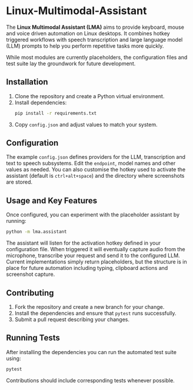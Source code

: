 # Linux-Multimodal-Assistant

The **Linux Multimodal Assistant (LMA)** aims to provide keyboard, mouse and
voice driven automation on Linux desktops.  It combines hotkey triggered
workflows with speech transcription and large language model (LLM) prompts to
help you perform repetitive tasks more quickly.

While most modules are currently placeholders, the configuration files and test
suite lay the groundwork for future development.

## Installation

1. Clone the repository and create a Python virtual environment.
2. Install dependencies:
   ```bash
   pip install -r requirements.txt
   ```
3. Copy `config.json` and adjust values to match your system.

## Configuration

The example `config.json` defines providers for the LLM, transcription and text
to speech subsystems.  Edit the `endpoint`, model names and other values as
needed.  You can also customise the hotkey used to activate the assistant
(default is `ctrl+alt+space`) and the directory where screenshots are stored.

## Usage and Key Features

Once configured, you can experiment with the placeholder assistant by running:

```bash
python -m lma.assistant
```

The assistant will listen for the activation hotkey defined in your
configuration file.  When triggered it will eventually capture audio from the
microphone, transcribe your request and send it to the configured LLM.  Current
implementations simply return placeholders, but the structure is in place for
future automation including typing, clipboard actions and screenshot capture.

## Contributing

1. Fork the repository and create a new branch for your change.
2. Install the dependencies and ensure that `pytest` runs successfully.
3. Submit a pull request describing your changes.

## Running Tests

After installing the dependencies you can run the automated test suite using:

```bash
pytest
```

Contributions should include corresponding tests whenever possible.
